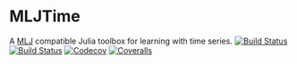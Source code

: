 # MLJTime
A [MLJ](https://github.com/alan-turing-institute/MLJ.jl) compatible Julia toolbox for learning with
time series.
[![Build Status](https://travis-ci.com/aa25desh/MLJTime.jl.svg?branch=master)](https://travis-ci.com/aa25desh/MLJTime.jl)
[![Build Status](https://ci.appveyor.com/api/projects/status/github/aa25desh/MLJTime.jl?svg=true)](https://ci.appveyor.com/project/aa25desh/MLJTime-jl)
[![Codecov](https://codecov.io/gh/aa25desh/MLJTime.jl/branch/master/graph/badge.svg)](https://codecov.io/gh/aa25desh/MLJTime.jl)
[![Coveralls](https://coveralls.io/repos/github/aa25desh/MLJTime.jl/badge.svg?branch=master)](https://coveralls.io/github/aa25desh/MLJTime.jl?branch=master)
